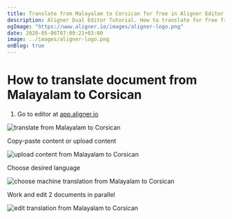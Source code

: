 ```yaml
---
title: Translate from Malayalam to Corsican for free in Aligner Editor
description: Aligner Dual Editor Tutorial. How to translate for free from Malayalam to Corsican. Aligner is multilingual document management platform. 
ogImage: "https://www.aligner.io/images/aligner-logo.png"
date: 2020-05-06T07:09:21+03:00
image: ../images/aligner-logo.png
onBlog: true
---
```


# How to translate document from Malayalam to Corsican

1. Go to editor at [app.aligner.io](https://app.aligner.io "Aligner App web page")

![translate from Malayalam to Corsican](../aligner-blank-editor.png "translate from Malayalam to Corsican")

Copy-paste content or upload content

![upload content from Malayalam to Corsican](../aligner-uploaded-document.png "upload content from Malayalam to Corsican")

Choose desired language

![choose machine translation from Malayalam to Corsican](../aligner-language-dropdown.png "choose machine translation from Malayalam to Corsican")

Work and edit 2 documents in parallel

![edit translation from Malayalam to Corsican](../aligner-double-sitded-editor.png "edit translation from Malayalam to Corsican")

